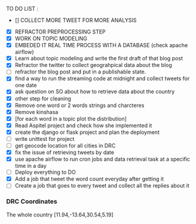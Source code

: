 TO DO LIST :

- [] COLLECT MORE TWEET FOR MORE ANALYSIS
- [x] REFRACTOR PREPROCESSING STEP
- [x] WORK ON TOPIC MODELING
- [x] EMBEDED IT REAL TIME PROCESS WITH A DATABASE (check apache airflow)
- [x] Learn about topic modeling and write the first draft of that blog post
- [x] Refractor the twitter to collect geograhpical data about the blog
- [ ] refractor the blog post and put in a publishable state.
- [x] find a way to run the streaming code at midnight and collect tweets for one date
- [x] ask question on SO about how to retrieve data about the country
- [x] other step for cleaning
- [x] Remove one word or 2 words strings and charcteres
- [x] Remove kinshasa
- [x] [for each word in a topic plot the distribution]
- [x] Read Aspitel project and check how she implemented it
- [x] create the django or flask project and plan the deployment
- [ ] write unittest for project
- [ ] get geocode location for all cities in DRC
- [x] fix the issue of retrieving tweets by date
- [x] use apache airflow to run cron jobs and data retrieval task at a specific time in a day
- [ ] Deploy everything to DO
- [x] Add a job that tweet the word count everyday after getting it
- [ ] Create a job that goes to every tweet and collect all the replies about it

### DRC Coordinates

The whole country
[11.94,-13.64,30.54,5.19]
